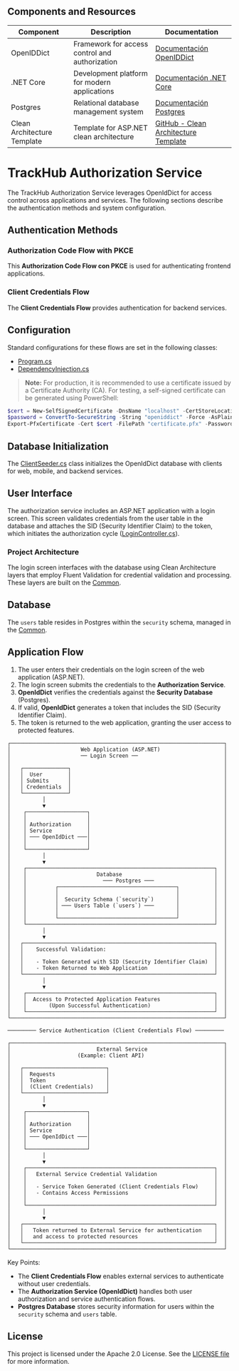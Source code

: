 ﻿## Components and Resources

| Component                 | Description                                             | Documentation                                                                 |
|---------------------------|---------------------------------------------------------|-------------------------------------------------------------------------------|
| OpenIDDict                | Framework for access control and authorization | [Documentación OpenIDDict](https://openiddict.com/)                           |
| .NET Core                 | Development platform for modern applications   | [Documentación .NET Core](https://learn.microsoft.com/en-us/dotnet/core/whats-new/dotnet-9/overview) |
| Postgres                  | Relational database management system          | [Documentación Postgres](https://www.postgresql.org/)                         |
| Clean Architecture Template | Template for ASP.NET clean architecture      | [GitHub - Clean Architecture Template](https://github.com/jasontaylordev/CleanArchitecture) |


# TrackHub Authorization Service

The TrackHub Authorization Service leverages OpenIdDict for access control across applications and services. The following sections describe the authentication methods and system configuration.

## Authentication Methods

### Authorization Code Flow with PKCE
This **Authorization Code Flow con PKCE** is used for authenticating frontend applications.

### Client Credentials Flow
The **Client Credentials Flow** provides authentication for backend services.

## Configuration

Standard configurations for these flows are set in the following classes:

- [Program.cs](https://github.com/shernandezp/TrackHub.AuthorityServer/blob/master/src/Web/Program.cs)
- [DependencyInjection.cs](https://github.com/shernandezp/TrackHub.AuthorityServer/blob/master/src/Web/DependencyInjection.cs)

> **Note:** For production, it is recommended to use a certificate issued by a Certificate Authority (CA). For testing, a self-signed certificate can be generated using PowerShell:

```powershell
$cert = New-SelfSignedCertificate -DnsName "localhost" -CertStoreLocation "Cert:\CurrentUser\My"
$password = ConvertTo-SecureString -String "openiddict" -Force -AsPlainText
Export-PfxCertificate -Cert $cert -FilePath "certificate.pfx" -Password $password
```

## Database Initialization

The [ClientSeeder.cs](https://github.com/shernandezp/TrackHub.AuthorityServer/blob/master/src/Web/ClientSeeder.cs) class initializes the OpenIdDict database with clients for web, mobile, and backend services.

## User Interface

The authorization service includes an ASP.NET application with a login screen. This screen validates credentials from the user table in the database and attaches the SID (Security Identifier Claim) to the token, which initiates the authorization cycle ([LoginController.cs](https://github.com/shernandezp/TrackHub.AuthorityServer/blob/master/src/Web/Controllers/LoginController.cs)).

### Project Architecture

The login screen interfaces with the database using Clean Architecture layers that employ Fluent Validation for credential validation and processing. These layers are built on the [Common](https://github.com/shernandezp/TrackHubCommon).

## Database

The `users` table resides in Postgres within the `security` schema, managed in the [Common](https://github.com/shernandezp/TrackHubSecurity).

## Application Flow

1. The user enters their credentials on the login screen of the web application (ASP.NET).
2. The login screen submits the credentials to the **Authorization Service**.
3. **OpenIdDict** verifies the credentials against the **Security Database** (Postgres).
4. If valid, **OpenIdDict** generates a token that includes the SID (Security Identifier Claim).
5. The token is returned to the web application, granting the user access to protected features.

```plaintext
┌───────────────────────────────────────────────────────────────────┐
│                      Web Application (ASP.NET)                    │
│                      ── Login Screen ──                           │
│                                                                   │
│   ┌──────────────┐                                                │
│   │  User        │                                                │
│   │ Submits      │                                                │
│   │ Credentials  │                                                │
│   └──────────────┘                                                │
│          │                                                        │
│          ▼                                                        │
│    ┌───────────────────┐                                          │
│    │                   │                                          │
│    │ Authorization     │                                          │
│    │ Service           │                                          │
│    │ ─── OpenIdDict ───│                                          │
│    │                   │                                          │
│    └───────────────────┘                                          │
│          │                                                        │
│          ▼                                                        │
│    ┌───────────────────────────────────────────────────────────┐  │
│    │                      Database                             │  │
│    │                        ─── Postgres ───                   │  │
│    │         ┌─────────────────────────────────────┐           │  │
│    │         │                                     │           │  │
│    │         │  Security Schema (`security`)       │           │  │
│    │         │ ─── Users Table (`users`) ───       │           │  │
│    │         │                                     │           │  │
│    │         └─────────────────────────────────────┘           │  │
│    └───────────────────────────────────────────────────────────┘  │
│          │                                                        │
│          ▼                                                        │
│   ┌────────────────────────────────────────────────────────────┐  │
│   │    Successful Validation:                                  │  │
│   │                                                            │  │
│   │    - Token Generated with SID (Security Identifier Claim)  │  │
│   │    - Token Returned to Web Application                     │  │
│   └────────────────────────────────────────────────────────────┘  │
│          │                                                        │
│          ▼                                                        │
│    ┌───────────────────────────────────────────────────────────┐  │
│    │  Access to Protected Application Features                 │  │
│    │       (Upon Successful Authentication)                    │  │
│    └───────────────────────────────────────────────────────────┘  │
└───────────────────────────────────────────────────────────────────┘

───────── Service Authentication (Client Credentials Flow) ─────────

┌───────────────────────────────────────────────────────────────────┐
│                           External Service                        │
│                     (Example: Client API)                         │
│                                                                   │
│   ┌──────────────────────────┐                                    │
│   │  Requests                │                                    │
│   │  Token                   │                                    │
│   │  (Client Credentials)    │                                    │
│   └──────────────────────────┘                                    │
│          │                                                        │
│          ▼                                                        │
│    ┌───────────────────┐                                          │
│    │                   │                                          │
│    │ Authorization     │                                          │
│    │ Service           │                                          │
│    │ ─── OpenIdDict ───│                                          │
│    │                   │                                          │
│    └───────────────────┘                                          │
│          │                                                        │
│          ▼                                                        │
│    ┌───────────────────────────────────────────────────────────┐  │
│    │   External Service Credential Validation                  │  │
│    │                                                           │  │
│    │   - Service Token Generated (Client Credentials Flow)     │  │
│    │   - Contains Access Permissions                           │  │
│    │                                                           │  │
│    └───────────────────────────────────────────────────────────┘  │
│          │                                                        │
│          ▼                                                        │
│   ┌────────────────────────────────────────────────────────────┐  │
│   │   Token returned to External Service for authentication    │  │
│   │   and access to protected resources                        │  │
│   └────────────────────────────────────────────────────────────┘  │
└───────────────────────────────────────────────────────────────────┘
```

Key Points:
- The **Client Credentials Flow** enables external services to authenticate without user credentials.
- The **Authorization Service (OpenIdDict)** handles both user authorization and service authentication flows.
- **Postgres Database** stores security information for users within the `security` schema and `users` table.

## License

This project is licensed under the Apache 2.0 License. See the [LICENSE file](https://www.apache.org/licenses/LICENSE-2.0) for more information.
